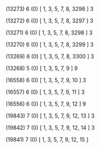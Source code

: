 (13273) 6 (0) [ 1, 3, 5, 7, 8, 3296 ] 3 


(13272) 6 (0) [ 1, 3, 5, 7, 8, 3297 ] 3 


(13271) 6 (0) [ 1, 3, 5, 7, 8, 3298 ] 3 


(13270) 6 (0) [ 1, 3, 5, 7, 8, 3299 ] 3 


(13269) 6 (0) [ 1, 3, 5, 7, 8, 3300 ] 3 


(13268) 5 (0) [ 1, 3, 5, 7, 9 ] 9 


(16558) 6 (0) [ 1, 3, 5, 7, 9, 10 ] 3 


(16557) 6 (0) [ 1, 3, 5, 7, 9, 11 ] 3 


(16556) 6 (0) [ 1, 3, 5, 7, 9, 12 ] 9 


(19843) 7 (0) [ 1, 3, 5, 7, 9, 12, 13 ] 3 


(19842) 7 (0) [ 1, 3, 5, 7, 9, 12, 14 ] 3 


(19841) 7 (0) [ 1, 3, 5, 7, 9, 12, 15 ]  


